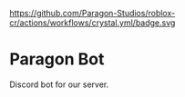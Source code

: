 https://github.com/Paragon-Studios/roblox-cr/actions/workflows/crystal.yml/badge.svg
# Paragon Bot

Discord bot for our server.
